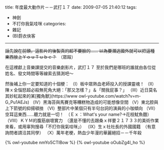 title: 年度最大動作片－－武打１７
date: 2009-07-05 21:40:12
tags:
- 神劍
- 不打你我氣哇咪
categories:
- 雜記
- (B)蔚衣俠客
---

<span style="text-decoration: line-through;">話先說在前頭，這影片的後製真的超不要臉的......
以為要潛逃國外就可以把這種東西放上ＹｏｕＴｕｂｅ？</span>　（眾毆）

在這裡獻上音樂課提交的音樂劇影片，武打１７
至於我們是哪班的誰就由各位從姓名、發文時間等等線索去猜測吧～

<!-- more -->

然後補上你一定要知道的十個梗：
（Ⅰ）板中眾熱血老師投入的授課靈魂！
（Ⅱ）陳ｘ全惱怒超必殺無死角大絕：「那又怎樣？」＆「關我屁事？」
（Ⅲ）近日莫名其妙紅起來的某[獨角獸](https://www owl-youtube.com/watch?v=m-G_Pu1AEJs)
（Ⅳ）黑海苔與馬賽克等糟糕物造成的可能想像空間
（Ⅴ）東北腔與上下箭號的抑揚頓挫
（Ⅵ）整部片中某個只有半句台詞的演員的小咖傾向
（Ⅶ）空耳這東西......聽力就是一切！　（Ｅｘ：What's your name?→花枝魷魚麵）
（Ⅷ）ＫＹＭ的腹筋崩壞實力　（還是不懂的去跟桑ｘ祥要２１７３３的美術作業來看，或用辜狗搜尋「不打你我氣哇咪」）
（Ⅸ）生ｘ社社長的外國國籍　（有意詢問者請洽其同學）
（Ⅹ）萬年老梗，熱血少年漫的華麗絕招－－千年殺

{% owl-youtube nmYo5CTlBow %}
{% owl-youtube oOubZg4I_ho %}